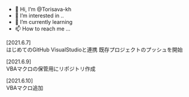 - 👋 Hi, I’m @Torisava-kh
- 👀 I’m interested in ..
- 🌱 I’m currently learning 
- 📫 How to reach me ...

<!---
Torisava-kh/Torisava-kh is a ✨ special ✨ repository because its `README.md` (this file) appears on your GitHub profile.
You can click the Preview link to take a look at your changes.
--->

[2021.6.7]  
はじめてのGitHub
VisualStudioと連携
既存プロジェクトのプッシュを開始

[2021.6.9]  
VBAマクロの保管用にリポジトリ作成

[2021.6.10]  
VBAマクロ追加

